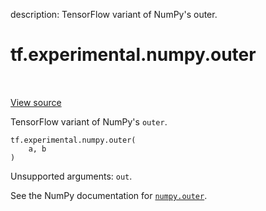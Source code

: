 description: TensorFlow variant of NumPy's outer.

<div itemscope itemtype="http://developers.google.com/ReferenceObject">
<meta itemprop="name" content="tf.experimental.numpy.outer" />
<meta itemprop="path" content="Stable" />
</div>

# tf.experimental.numpy.outer

<!-- Insert buttons and diff -->

<table class="tfo-notebook-buttons tfo-api nocontent" align="left">

</table>

<a target="_blank" href="/code/stable/tensorflow/python/ops/numpy_ops/np_math_ops.py">View source</a>



TensorFlow variant of NumPy's `outer`.

<pre class="devsite-click-to-copy prettyprint lang-py tfo-signature-link">
<code>tf.experimental.numpy.outer(
    a, b
)
</code></pre>



<!-- Placeholder for "Used in" -->

Unsupported arguments: `out`.

See the NumPy documentation for [`numpy.outer`](https://numpy.org/doc/1.16/reference/generated/numpy.outer.html).